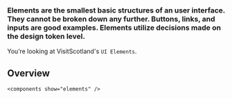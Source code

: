 ### Elements are the smallest basic structures of an user interface. They cannot be broken down any further. Buttons, links, and inputs are good examples. Elements utilize decisions made on the design token level.

You’re looking at VisitScotland's <code>UI Elements</code>.

## Overview

```
<components show="elements" />
```
